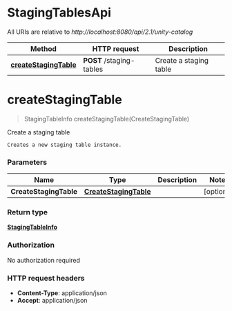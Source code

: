 # StagingTablesApi

All URIs are relative to *http://localhost:8080/api/2.1/unity-catalog*

| Method | HTTP request | Description |
|------------- | ------------- | -------------|
| [**createStagingTable**](StagingTablesApi.md#createStagingTable) | **POST** /staging-tables | Create a staging table |


<a name="createStagingTable"></a>
# **createStagingTable**
> StagingTableInfo createStagingTable(CreateStagingTable)

Create a staging table

    Creates a new staging table instance. 

### Parameters

|Name | Type | Description  | Notes |
|------------- | ------------- | ------------- | -------------|
| **CreateStagingTable** | [**CreateStagingTable**](../Models/CreateStagingTable.md)|  | [optional] |

### Return type

[**StagingTableInfo**](../Models/StagingTableInfo.md)

### Authorization

No authorization required

### HTTP request headers

- **Content-Type**: application/json
- **Accept**: application/json

